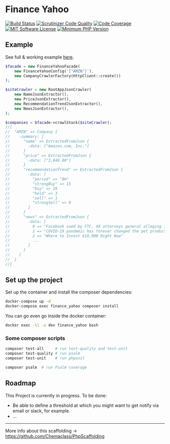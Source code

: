# Finance Yahoo

[![Build Status](https://scrutinizer-ci.com/g/Chemaclass/FinanceYahoo/badges/build.png?b=master)](https://scrutinizer-ci.com/g/Chemaclass/FinanceYahoo/build-status/master)
[![Scrutinizer Code Quality](https://scrutinizer-ci.com/g/Chemaclass/FinanceYahoo/badges/quality-score.png?b=master)](https://scrutinizer-ci.com/g/Chemaclass/FinanceYahoo/?branch=master)
[![Code Coverage](https://scrutinizer-ci.com/g/Chemaclass/FinanceYahoo/badges/coverage.png?b=master)](https://scrutinizer-ci.com/g/Chemaclass/FinanceYahoo/?branch=master)
[![MIT Software License](https://img.shields.io/badge/license-MIT-blue.svg?style=flat-square)](LICENSE.md)
[![Minimum PHP Version](https://img.shields.io/badge/php-%3E%3D%207.4-8892BF.svg?style=flat-square)](https://php.net/)

## Example

See full & working example [here](example/console).

```php
$facade = new FinanceYahooFacade(
    new FinanceYahooConfig('["AMZN"]'),
    new CompanyCrawlerFactory(HttpClient::create())
);

$siteCrawler = new RootAppJsonCrawler(
    new NameJsonExtractor(),
    new PriceJsonExtractor(),
    new RecommendationTrendJsonExtractor(),
    new NewsJsonExtractor(),
);

$companies = $facade->crawlStock($siteCrawler);
//[
//  "AMZN" => Company {
//    -summary: [
//      "name" => ExtractedFromJson {
//        -data: ["Amazon.com, Inc."]
//      }
//      "price" => ExtractedFromJson {
//        -data: ["3,048.00"]
//      }
//      "recommendationTrend" => ExtractedFromJson {
//        -data: [
//          "period" => "0m"
//          "strongBuy" => 15
//          "buy" => 28
//          "hold" => 3
//          "sell" => 1
//          "strongSell" => 0
//        ]
//      }
//      "news" => ExtractedFromJson {
//        -data: [
//          0 => "Facebook sued by FTC, 48 attorneys general alleging it operates an illegal monopoly"
//          1 => "COVID-19 pandemic has forever changed the pet products business: Chewy CEO"
//          2 => "Where to Invest $10,000 Right Now"
//          ...
//        ]
//      }
//    ]
//  }
//]


```

## Set up the project

Set up the container and install the composer dependencies:

```bash
docker-compose up -d
docker-compose exec finance_yahoo composer install
```

You can go even go inside the docker container:

```bash
docker exec -ti -u dev finance_yahoo bash
```

### Some composer scripts

```bash
composer test-all     # run test-quality and test-unit
composer test-quality # run psalm
composer test-unit    # run phpunit

composer psalm  # run Psalm coverage
```

## Roadmap

This Project is currently in progress. To be done:

- Be able to define a threshold at which you might want to get notify via email or slack, for example.  
- ...

----------

More info about this scaffolding -> https://github.com/Chemaclass/PhpScaffolding
